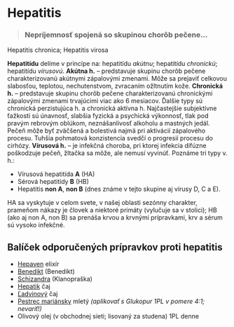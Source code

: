 Hepatitis
=========

> ### Nepríjemnosť spojená so skupinou chorôb pečene…


Hepatitis chronica; Hepatitis virosa

**Hepatitídu** delíme v princípe na: hepatitídu *akútnu*; hepatitídu
*chronickú*; hepatitídu *vírusovú*.   **Akútna h.** – predstavuje skupinu chorôb
pečene charakterizovanú akútnymi zápalovými zmenami. Môže sa prejaviť celkovou
slabosťou, teplotou, nechutenstvom, zvracaním ožltnutím kože.   **Chronická h.**
– predstavuje skupinu chorôb pečene charakterizovanú chronickými zápalovými
zmenami trvajúcimi viac ako 6 mesiacov.   Ďalšie typy sú chronická perzistujúca
h. a chronická aktívna h.   Najčastejšie subjektívne ťažkosti sú únavnosť,
slabšia fyzická a psychická výkonnosť, tlak pod pravým rebrovým oblúkom,
neznášanlivosť alkoholu a mastných jedál. Pečeň môže byť zväčšená a bolestivá
najmä pri aktivácií zápalového procesu. Tuhšia pohmatová konzistencia svedčí o
progresií procesu do cirhózy.   **Vírusová h.** – je infekčná choroba, pri
ktorej infekcia difúzne poškodzuje pečeň, žltačka sa môže, ale nemusí vyvinúť.
Poznáme tri typy v. h.:

* Vírusová hepatitída **A** (HA)
* Sérová hepatitídy **B** (HB)
* Hepatitis **non A**, **non B** (dnes známe v tejto skupine aj vírusy D, C a E).

HA sa vyskytuje v celom svete, v našej oblasti sezónny charakter, prameňom
nákazy je človek a niektoré primáty (vylučuje sa v stolici); HB (ako aj non A,
non B) sa prenáša krvou a krvnými prípravkami, krv a sérum sú vysoko infekčné.

Balíček odporučených prípravkov proti hepatitis
-----------------------------------------------

* [Hepaven](/sip/elixiry/hepaven) elixír
* [Benedikt](/sip/tinktury/benedikt) (Benedikt)
* [Schizandra](/sip/tinktury/schizandra) (Klanopraška)
* [Hepatik](/sip/caje/hepatik) čaj
* [Ľadvinový](/sip/caje/ladviny) čaj
* [Pestrec mariánsky](/sip/caje/pestrec) mletý *(aplikovať s Glukopur 1PL v pomere 4:1; nevariť!)*
* Olivový olej (v obchodnej sieti; lisovaný za studena) 1PL denne
